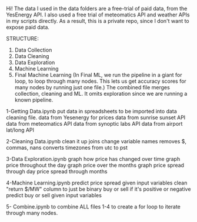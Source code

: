 Hi! 
The data I used in the data folders are a free-trial of paid data, from the YesEnergy API. 
I also used a free trial of meteomatics API and weather APIs in my scripts directly. 
As a result, this is a private repo, since I don't want to expose paid data. 

STRUCTURE: 
1. Data Collection
2. Data Cleaning
3. Data Exploration
4. Machine Learning
5. Final Machine Learning 
(In Final ML, we run the pipeline in a giant for loop, to loop through many nodes. 
This lets us get accuracy scores for many nodes by running just one file.)
The combined file merges collection, cleaning and ML. It omits exploration since we are running a known pipeline. 





1-Getting Data.ipynb
put data in spreadsheets to be imported into data cleaning file.
data from Yesenergy for prices
data from sunrise sunset API
data from meteomatics API
data from synoptic labs API
data from airport lat/long API

2-Cleaning Data.ipynb
clean it up
joins
change variable names
removes $, commas, nans
converts timezones from utc to pst

3-Data Exploration.ipynb
graph how price has changed over time
graph price throughout the day
graph price over the months
graph price spread through day
price spread through months

4-Machine Learning.ipynb
predict price spread given input variables
clean "return $/MW" column to just be binary buy or sell if it's positive or negative
predict buy or sell given input variables

5- Combine.ipynb to combine ALL files 1-4 to create a for loop to iterate through many nodes.

